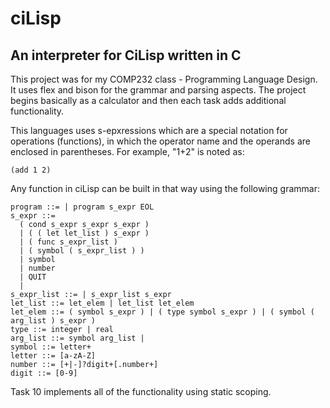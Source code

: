 # ciLisp
## An interpreter for CiLisp written in C

This project was for my COMP232 class - Programming Language Design. It uses flex and bison for the grammar and parsing aspects. The project begins basically as a calculator and then each task adds additional functionality. 

This languages uses s-epxressions which are a special notation for operations (functions), in which the operator name and the operands are enclosed in parentheses. For example, "1+2" is noted as:

`(add 1 2)`


Any function in ciLisp can be built in that way using the following grammar:
```
program ::= | program s_expr EOL
s_expr ::=
  ( cond s_expr s_expr s_expr )
  | ( ( let let_list ) s_expr )
  | ( func s_expr_list )
  | ( symbol ( s_expr_list ) )
  | symbol
  | number
  | QUIT
  |
s_expr_list ::= | s_expr_list s_expr
let_list ::= let_elem | let_list let_elem
let_elem ::= ( symbol s_expr ) | ( type symbol s_expr ) | ( symbol ( arg_list ) s_expr )
type ::= integer | real
arg_list ::= symbol arg_list |
symbol ::= letter+
letter ::= [a-zA-Z]
number ::= [+|-]?digit+[.number+]
digit ::= [0-9]
```

Task 10 implements all of the functionality using static scoping.

